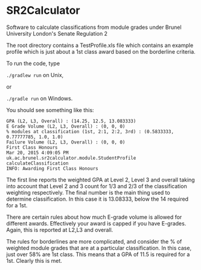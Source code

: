# SR2Calculator
Software to calculate classifications from module grades under Brunel University London's Senate Regulation 2

The root directory contains a TestProfile.xls file which contains an example profile which is just about a 1st class award based on the borderline criteria.

To run the code, type

`./gradlew run` on Unix,

or

`./gradle run` on Windows.

You should see something like this:

	GPA (L2, L3, Overall) : (14.25, 12.5, 13.083333)
	E Grade Volume (L2, L3, Overall) : (0, 0, 0)
	% modules at classification (1st, 2:1, 2:2, 3rd) : (0.5833333, 0.77777785, 1.0, 1.0)
	Failure Volume (L2, L3, Overall) : (0, 0, 0)
	First Class Honours
	Mar 20, 2015 4:09:05 PM uk.ac.brunel.sr2calculator.module.StudentProfile calculateClassification
	INFO: Awarding First Class Honours
	
The first line reports the weighted GPA at Level 2, Level 3 and overall taking into account that Level 2 and 3 count for 1/3 and 2/3 of the classification weighting respectively.  The final number is the main thing used to determine classification.  In this case it is 13.08333, below the 14 required for a 1st.

There are certain rules about how much E-grade volume is allowed for different awards.  Effectively your award is capped if you have E-grades.  Again, this is reported at L2,L3 and overall.

The rules for borderlines are more complicated, and consider the % of weighted module grades that are at a particular classification.  In this case, just over 58% are 1st class.  This means that a GPA of 11.5 is required  for a 1st.  Clearly this is met.
